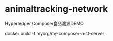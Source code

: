 # animaltracking-network
Hyperledger Composer食品溯源DEMO

docker build -t myorg/my-composer-rest-server .
